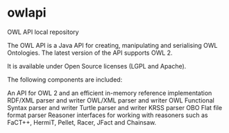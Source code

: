 owlapi
======

OWL API local repository

The OWL API is a Java API for creating, manipulating and serialising OWL Ontologies. 
The latest version of the API supports OWL 2.

It is available under Open Source licenses (LGPL and Apache).

The following components are included:

An API for OWL 2 and an efficient in-memory reference implementation
RDF/XML parser and writer
OWL/XML parser and writer
OWL Functional Syntax parser and writer
Turtle parser and writer
KRSS parser
OBO Flat file format parser
Reasoner interfaces for working with reasoners such as FaCT++, HermiT, Pellet, Racer, JFact and Chainsaw.
